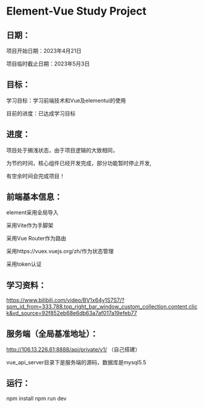 # Element-Vue Study Project

## 日期：

项目开始日期：2023年4月21日

项目临时截止日期：2023年5月3日


## 目标：
学习目标：学习前端技术和Vue及elementui的使用

目前的进度：已达成学习目标


## 进度：
项目处于搁浅状态，由于项目逻辑的大致相同，

为节约时间，核心组件已经开发完成，部分功能暂时停止开发,

有空余时间会完成项目！


## 前端基本信息：
element采用全局导入

采用Vite作为手脚架

采用Vue Router作为路由

采用https://vuex.vuejs.org/zh/作为状态管理

采用token认证


## 学习资料：
https://www.bilibili.com/video/BV1x64y1S7S7/?spm_id_from=333.788.top_right_bar_window_custom_collection.content.click&vd_source=92f852eb68e6db63a7af017a19efeb77


## 服务端（全局基准地址）：
http://106.13.226.61:8888/api/private/v1/ （自己搭建）

vue_api_server目录下是服务端的源码，数据库是mysql5.5

## 运行：
npm install 
npm run dev
